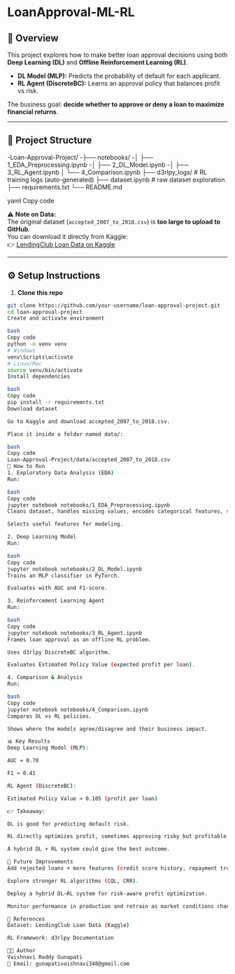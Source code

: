 ﻿# LoanApproval-ML-RL


## 📌 Overview
This project explores how to make better loan approval decisions using both **Deep Learning (DL)** and **Offline Reinforcement Learning (RL)**.  

- **DL Model (MLP):** Predicts the probability of default for each applicant.  
- **RL Agent (DiscreteBC):** Learns an approval policy that balances profit vs risk.  

The business goal: **decide whether to approve or deny a loan to maximize financial returns**.

---

## 📂 Project Structure

-Loan-Approval-Project/
-├── notebooks/
-│ ├── 1_EDA_Preprocessing.ipynb
-│ ├── 2_DL_Model.ipynb
-│ ├── 3_RL_Agent.ipynb
│ └── 4_Comparison.ipynb
├── d3rlpy_logs/ # RL training logs (auto-generated)
├── dataset.ipynb # raw dataset exploration
├── requirements.txt
└── README.md

yaml
Copy code

⚠️ **Note on Data:**  
The original dataset (`accepted_2007_to_2018.csv`) is **too large to upload to GitHub**.  
You can download it directly from Kaggle:  
👉 [LendingClub Loan Data on Kaggle](https://www.kaggle.com/datasets/wordsforthewise/lending-club)

---

## ⚙️ Setup Instructions

1. **Clone this repo**
```bash
git clone https://github.com/your-username/loan-approval-project.git
cd loan-approval-project
Create and activate environment

bash
Copy code
python -m venv venv
# Windows
venv\Scripts\activate
# Linux/Mac
source venv/bin/activate
Install dependencies

bash
Copy code
pip install -r requirements.txt
Download dataset

Go to Kaggle and download accepted_2007_to_2018.csv.

Place it inside a folder named data/:

bash
Copy code
Loan-Approval-Project/data/accepted_2007_to_2018.csv
🚀 How to Run
1. Exploratory Data Analysis (EDA)
Run:

bash
Copy code
jupyter notebook notebooks/1_EDA_Preprocessing.ipynb
Cleans dataset, handles missing values, encodes categorical features, scales data.

Selects useful features for modeling.

2. Deep Learning Model
Run:

bash
Copy code
jupyter notebook notebooks/2_DL_Model.ipynb
Trains an MLP classifier in PyTorch.

Evaluates with AUC and F1-score.

3. Reinforcement Learning Agent
Run:

bash
Copy code
jupyter notebook notebooks/3_RL_Agent.ipynb
Frames loan approval as an offline RL problem.

Uses d3rlpy DiscreteBC algorithm.

Evaluates Estimated Policy Value (expected profit per loan).

4. Comparison & Analysis
Run:

bash
Copy code
jupyter notebook notebooks/4_Comparison.ipynb
Compares DL vs RL policies.

Shows where the models agree/disagree and their business impact.

📊 Key Results
Deep Learning Model (MLP):

AUC ≈ 0.70

F1 ≈ 0.41

RL Agent (DiscreteBC):

Estimated Policy Value ≈ 0.105 (profit per loan)

👉 Takeaway:

DL is good for predicting default risk.

RL directly optimizes profit, sometimes approving risky but profitable loans.

A hybrid DL + RL system could give the best outcome.

🔮 Future Improvements
Add rejected loans + more features (credit score history, repayment trends).

Explore stronger RL algorithms (CQL, CRR).

Deploy a hybrid DL–RL system for risk-aware profit optimization.

Monitor performance in production and retrain as market conditions change.

📖 References
Dataset: LendingClub Loan Data (Kaggle)

RL Framework: d3rlpy Documentation

👩‍💻 Author
Vaishnavi Reddy Gunapati
📧 Email: gunapativaishnavi348@gmail.com





